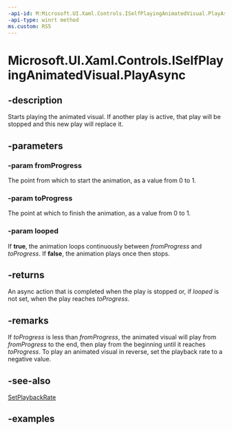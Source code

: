 ```yaml
---
-api-id: M:Microsoft.UI.Xaml.Controls.ISelfPlayingAnimatedVisual.PlayAsync(System.Double,System.Double,System.Boolean)
-api-type: winrt method
ms.custom: RS5
---
```


<!-- Method syntax.
public IAsyncAction ISelfPlayingAnimatedVisual.PlayAsync(Double fromProgress, Double toProgress, Boolean looped)
-->

# Microsoft.UI.Xaml.Controls.ISelfPlayingAnimatedVisual.PlayAsync

## -description

Starts playing the animated visual. If another play is active, that play will be stopped and this new play will replace it.

## -parameters

### -param fromProgress

The point from which to start the animation, as a value from 0 to 1.

### -param toProgress

The point at which to finish the animation, as a value from 0 to 1.

### -param looped

If **true**, the animation loops continuously between _fromProgress_ and _toProgress_. If **false**, the animation plays once then stops.

## -returns

An async action that is completed when the play is stopped or, if _looped_ is not set, when the play reaches _toProgress_.

## -remarks

If _toProgress_ is less than _fromProgress_, the animated visual will play from _fromProgress_ to the end, then play from the beginning until it reaches _toProgress_. To play an animated visual in reverse, set the playback rate to a negative value.

## -see-also

[SetPlaybackRate](iselfplayinganimatedvisual_setplaybackrate_1805984646.md)

## -examples
